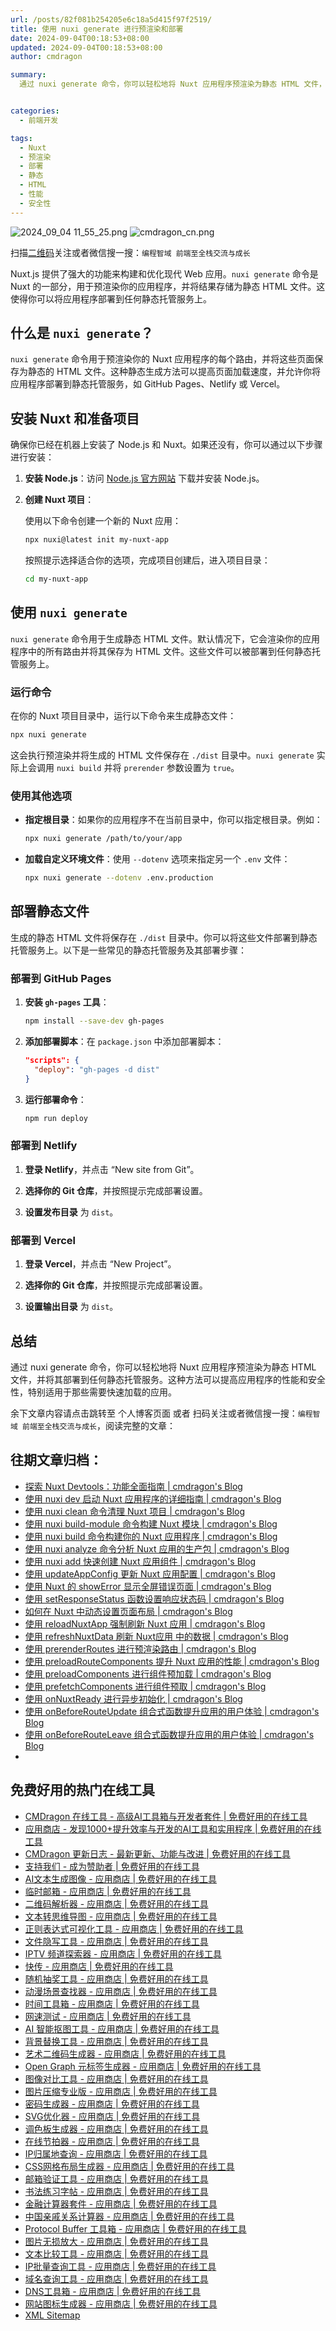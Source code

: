 ```yaml
---
url: /posts/82f081b254205e6c18a5d415f97f2519/
title: 使用 nuxi generate 进行预渲染和部署
date: 2024-09-04T00:18:53+08:00
updated: 2024-09-04T00:18:53+08:00
author: cmdragon

summary:
  通过 nuxi generate 命令，你可以轻松地将 Nuxt 应用程序预渲染为静态 HTML 文件，并将其部署到任何静态托管服务。这种方法可以提高应用程序的性能和安全性，特别适用于那些需要快速加载的应用。


categories:
  - 前端开发

tags:
  - Nuxt
  - 预渲染
  - 部署
  - 静态
  - HTML
  - 性能
  - 安全性
---
```


<img src="/images/2024_09_04 11_55_25.png" title="2024_09_04 11_55_25.png" alt="2024_09_04 11_55_25.png"/>

<img src="https://api2.cmdragon.cn/upload/cmder/20250304_012821924.jpg" title="cmdragon_cn.png" alt="cmdragon_cn.png"/>


扫描[二维码](https://api2.cmdragon.cn/upload/cmder/20250304_012821924.jpg)关注或者微信搜一搜：`编程智域 前端至全栈交流与成长`



Nuxt.js 提供了强大的功能来构建和优化现代 Web 应用。`nuxi generate` 命令是 Nuxt 的一部分，用于预渲染你的应用程序，并将结果存储为静态 HTML 文件。这使得你可以将应用程序部署到任何静态托管服务上。

## 什么是 `nuxi generate`？

`nuxi generate` 命令用于预渲染你的 Nuxt 应用程序的每个路由，并将这些页面保存为静态的 HTML 文件。这种静态生成方法可以提高页面加载速度，并允许你将应用程序部署到静态托管服务，如 GitHub Pages、Netlify 或 Vercel。

## 安装 Nuxt 和准备项目

确保你已经在机器上安装了 Node.js 和 Nuxt。如果还没有，你可以通过以下步骤进行安装：

1. **安装 Node.js**：访问 [Node.js 官方网站](https://nodejs.org/) 下载并安装 Node.js。

2. **创建 Nuxt 项目**：

   使用以下命令创建一个新的 Nuxt 应用：

   ```bash
   npx nuxi@latest init my-nuxt-app
   ```

   按照提示选择适合你的选项，完成项目创建后，进入项目目录：

   ```bash
   cd my-nuxt-app
   ```

## 使用 `nuxi generate`

`nuxi generate` 命令用于生成静态 HTML 文件。默认情况下，它会渲染你的应用程序中的所有路由并将其保存为 HTML 文件。这些文件可以被部署到任何静态托管服务上。

### 运行命令

在你的 Nuxt 项目目录中，运行以下命令来生成静态文件：

```bash
npx nuxi generate
```

这会执行预渲染并将生成的 HTML 文件保存在 `./dist` 目录中。`nuxi generate` 实际上会调用 `nuxi build` 并将 `prerender` 参数设置为 `true`。

### 使用其他选项

- **指定根目录**：如果你的应用程序不在当前目录中，你可以指定根目录。例如：

  ```bash
  npx nuxi generate /path/to/your/app
  ```

- **加载自定义环境文件**：使用 `--dotenv` 选项来指定另一个 `.env` 文件：

  ```bash
  npx nuxi generate --dotenv .env.production
  ```

## 部署静态文件

生成的静态 HTML 文件将保存在 `./dist` 目录中。你可以将这些文件部署到静态托管服务上。以下是一些常见的静态托管服务及其部署步骤：

### 部署到 GitHub Pages

1. **安装 `gh-pages` 工具**：

   ```bash
   npm install --save-dev gh-pages
   ```

2. **添加部署脚本**：在 `package.json` 中添加部署脚本：

   ```json
   "scripts": {
     "deploy": "gh-pages -d dist"
   }
   ```

3. **运行部署命令**：

   ```bash
   npm run deploy
   ```

### 部署到 Netlify

1. **登录 Netlify**，并点击 “New site from Git”。

2. **选择你的 Git 仓库**，并按照提示完成部署设置。

3. **设置发布目录** 为 `dist`。

### 部署到 Vercel

1. **登录 Vercel**，并点击 “New Project”。

2. **选择你的 Git 仓库**，并按照提示完成部署设置。

3. **设置输出目录** 为 `dist`。

## 总结

通过 nuxi generate 命令，你可以轻松地将 Nuxt 应用程序预渲染为静态 HTML 文件，并将其部署到任何静态托管服务。这种方法可以提高应用程序的性能和安全性，特别适用于那些需要快速加载的应用。


余下文章内容请点击跳转至 个人博客页面 或者 扫码关注或者微信搜一搜：`编程智域 前端至全栈交流与成长`，阅读完整的文章：


## 往期文章归档：

- [探索 Nuxt Devtools：功能全面指南 | cmdragon's Blog](https://blog.cmdragon.cn/posts/ba266042f1b1b5d48140c44161ea0421/)
- [使用 nuxi dev 启动 Nuxt 应用程序的详细指南 | cmdragon's Blog](https://blog.cmdragon.cn/posts/ffaecaca091c2823b255244bbf0e4e6e/)
- [使用 nuxi clean 命令清理 Nuxt 项目 | cmdragon's Blog](https://blog.cmdragon.cn/posts/4382efd355d49a6c8c6ca9f96c90fe8d/)
- [使用 nuxi build-module 命令构建 Nuxt 模块 | cmdragon's Blog](https://blog.cmdragon.cn/posts/7a131f2e511146460683c0b6d2c4e911/)
- [使用 nuxi build 命令构建你的 Nuxt 应用程序 | cmdragon's Blog](https://blog.cmdragon.cn/posts/bc2bfb4e25c5fe348c22bcd59db71579/)
- [使用 nuxi analyze 命令分析 Nuxt 应用的生产包 | cmdragon's Blog](https://blog.cmdragon.cn/posts/2e9061a0c24ee58d41b70de7b45040d5/)
- [使用 nuxi add 快速创建 Nuxt 应用组件 | cmdragon's Blog](https://blog.cmdragon.cn/posts/917849288e8e1cc200cdd37a60e48387/)
- [使用 updateAppConfig 更新 Nuxt 应用配置 | cmdragon's Blog](https://blog.cmdragon.cn/posts/870198cdff2bbd91a5af2182da7662a8/)
- [使用 Nuxt 的 showError 显示全屏错误页面 | cmdragon's Blog](https://blog.cmdragon.cn/posts/54debfbfcb8e75989b8e0efe82573a86/)
- [使用 setResponseStatus 函数设置响应状态码 | cmdragon's Blog](https://blog.cmdragon.cn/posts/302e9ee7406d6304cf38978e07b4480c/)
- [如何在 Nuxt 中动态设置页面布局 | cmdragon's Blog](https://blog.cmdragon.cn/posts/4c7fb169913298de59cbe19fcbaac8d3/)
- [使用 reloadNuxtApp 强制刷新 Nuxt 应用 | cmdragon's Blog](https://blog.cmdragon.cn/posts/f47b024ff8b1e13c71741951067ae579/)
- [使用 refreshNuxtData 刷新 Nuxt应用 中的数据 | cmdragon's Blog](https://blog.cmdragon.cn/posts/1d66580f8a7e8510b9f9af6272aecc2e/)
- [使用 prerenderRoutes 进行预渲染路由 | cmdragon's Blog](https://blog.cmdragon.cn/posts/87586efe60054fbbb53f151d9025f356/)
- [使用 preloadRouteComponents 提升 Nuxt 应用的性能 | cmdragon's Blog](https://blog.cmdragon.cn/posts/476d81c3a7972e5b8d84db523437836c/)
- [使用 preloadComponents 进行组件预加载 | cmdragon's Blog](https://blog.cmdragon.cn/posts/b54b94bb4434e506c17b07f68a13bf94/)
- [使用 prefetchComponents 进行组件预取 | cmdragon's Blog](https://blog.cmdragon.cn/posts/a87f935f1fba15457925fce9d47af8f4/)
- [使用 onNuxtReady 进行异步初始化 | cmdragon's Blog](https://blog.cmdragon.cn/posts/838b6733c038fcb291025b2c777b3e8b/)
- [使用 onBeforeRouteUpdate 组合式函数提升应用的用户体验 | cmdragon's Blog](https://blog.cmdragon.cn/posts/d400882a80839b72cf628a6de608f0e8/)
- [使用 onBeforeRouteLeave 组合式函数提升应用的用户体验 | cmdragon's Blog](https://blog.cmdragon.cn/posts/ec76c32456eed5c68935b916beb053c2/)
-


## 免费好用的热门在线工具

- [CMDragon 在线工具 - 高级AI工具箱与开发者套件 | 免费好用的在线工具](https://tools.cmdragon.cn/zh)
- [应用商店 - 发现1000+提升效率与开发的AI工具和实用程序 | 免费好用的在线工具](https://tools.cmdragon.cn/zh/apps?category=trending)
- [CMDragon 更新日志 - 最新更新、功能与改进 | 免费好用的在线工具](https://tools.cmdragon.cn/zh/changelog)
- [支持我们 - 成为赞助者 | 免费好用的在线工具](https://tools.cmdragon.cn/zh/sponsor)
- [AI文本生成图像 - 应用商店 | 免费好用的在线工具](https://tools.cmdragon.cn/zh/apps/text-to-image-ai)
- [临时邮箱 - 应用商店 | 免费好用的在线工具](https://tools.cmdragon.cn/zh/apps/temp-email)
- [二维码解析器 - 应用商店 | 免费好用的在线工具](https://tools.cmdragon.cn/zh/apps/qrcode-parser)
- [文本转思维导图 - 应用商店 | 免费好用的在线工具](https://tools.cmdragon.cn/zh/apps/text-to-mindmap)
- [正则表达式可视化工具 - 应用商店 | 免费好用的在线工具](https://tools.cmdragon.cn/zh/apps/regex-visualizer)
- [文件隐写工具 - 应用商店 | 免费好用的在线工具](https://tools.cmdragon.cn/zh/apps/steganography-tool)
- [IPTV 频道探索器 - 应用商店 | 免费好用的在线工具](https://tools.cmdragon.cn/zh/apps/iptv-explorer)
- [快传 - 应用商店 | 免费好用的在线工具](https://tools.cmdragon.cn/zh/apps/snapdrop)
- [随机抽奖工具 - 应用商店 | 免费好用的在线工具](https://tools.cmdragon.cn/zh/apps/lucky-draw)
- [动漫场景查找器 - 应用商店 | 免费好用的在线工具](https://tools.cmdragon.cn/zh/apps/anime-scene-finder)
- [时间工具箱 - 应用商店 | 免费好用的在线工具](https://tools.cmdragon.cn/zh/apps/time-toolkit)
- [网速测试 - 应用商店 | 免费好用的在线工具](https://tools.cmdragon.cn/zh/apps/speed-test)
- [AI 智能抠图工具 - 应用商店 | 免费好用的在线工具](https://tools.cmdragon.cn/zh/apps/background-remover)
- [背景替换工具 - 应用商店 | 免费好用的在线工具](https://tools.cmdragon.cn/zh/apps/background-replacer)
- [艺术二维码生成器 - 应用商店 | 免费好用的在线工具](https://tools.cmdragon.cn/zh/apps/artistic-qrcode)
- [Open Graph 元标签生成器 - 应用商店 | 免费好用的在线工具](https://tools.cmdragon.cn/zh/apps/open-graph-generator)
- [图像对比工具 - 应用商店 | 免费好用的在线工具](https://tools.cmdragon.cn/zh/apps/image-comparison)
- [图片压缩专业版 - 应用商店 | 免费好用的在线工具](https://tools.cmdragon.cn/zh/apps/image-compressor)
- [密码生成器 - 应用商店 | 免费好用的在线工具](https://tools.cmdragon.cn/zh/apps/password-generator)
- [SVG优化器 - 应用商店 | 免费好用的在线工具](https://tools.cmdragon.cn/zh/apps/svg-optimizer)
- [调色板生成器 - 应用商店 | 免费好用的在线工具](https://tools.cmdragon.cn/zh/apps/color-palette)
- [在线节拍器 - 应用商店 | 免费好用的在线工具](https://tools.cmdragon.cn/zh/apps/online-metronome)
- [IP归属地查询 - 应用商店 | 免费好用的在线工具](https://tools.cmdragon.cn/zh/apps/ip-geolocation)
- [CSS网格布局生成器 - 应用商店 | 免费好用的在线工具](https://tools.cmdragon.cn/zh/apps/css-grid-layout)
- [邮箱验证工具 - 应用商店 | 免费好用的在线工具](https://tools.cmdragon.cn/zh/apps/email-validator)
- [书法练习字帖 - 应用商店 | 免费好用的在线工具](https://tools.cmdragon.cn/zh/apps/calligraphy-practice)
- [金融计算器套件 - 应用商店 | 免费好用的在线工具](https://tools.cmdragon.cn/zh/apps/finance-calculator-suite)
- [中国亲戚关系计算器 - 应用商店 | 免费好用的在线工具](https://tools.cmdragon.cn/zh/apps/chinese-kinship-calculator)
- [Protocol Buffer 工具箱 - 应用商店 | 免费好用的在线工具](https://tools.cmdragon.cn/zh/apps/protobuf-toolkit)
- [图片无损放大 - 应用商店 | 免费好用的在线工具](https://tools.cmdragon.cn/zh/apps/image-upscaler)
- [文本比较工具 - 应用商店 | 免费好用的在线工具](https://tools.cmdragon.cn/zh/apps/text-compare)
- [IP批量查询工具 - 应用商店 | 免费好用的在线工具](https://tools.cmdragon.cn/zh/apps/ip-batch-lookup)
- [域名查询工具 - 应用商店 | 免费好用的在线工具](https://tools.cmdragon.cn/zh/apps/domain-finder)
- [DNS工具箱 - 应用商店 | 免费好用的在线工具](https://tools.cmdragon.cn/zh/apps/dns-toolkit)
- [网站图标生成器 - 应用商店 | 免费好用的在线工具](https://tools.cmdragon.cn/zh/apps/favicon-generator)
- [XML Sitemap](https://tools.cmdragon.cn/sitemap_index.xml)
